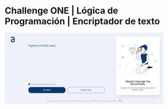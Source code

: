 # Challenge ONE | Lógica de Programación | Encriptador de texto

<p align="center" >
     <img width="800" heigth="480" src="https://github.com/afuentes11/encriptador-de-texto/blob/master/pagina.png">
</p>

